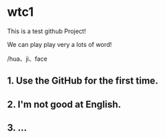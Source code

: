 # wtc1

This is a test github Project!

We can play play very  a lots of word! 

/hua、ji、face

## 1. Use the GitHub for the first time.
## 2. I'm not good at English.
## 3. ...
